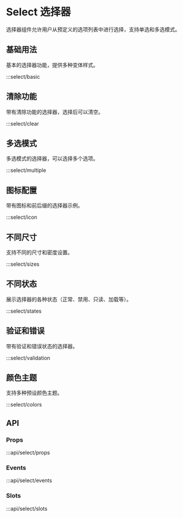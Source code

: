 # Select 选择器

选择器组件允许用户从预定义的选项列表中进行选择，支持单选和多选模式。

## 基础用法

基本的选择器功能，提供多种变体样式。

:::select/basic

## 清除功能

带有清除功能的选择器，选择后可以清空。

:::select/clear

## 多选模式

多选模式的选择器，可以选择多个选项。

:::select/multiple

## 图标配置

带有图标和前后缀的选择器示例。

:::select/icon

## 不同尺寸

支持不同的尺寸和密度设置。

:::select/sizes

## 不同状态

展示选择器的各种状态（正常、禁用、只读、加载等）。

:::select/states

## 验证和错误

带有验证和错误状态的选择器。

:::select/validation

## 颜色主题

支持多种预设颜色主题。

:::select/colors

## API

### Props

:::api/select/props

### Events

:::api/select/events

### Slots

:::api/select/slots
